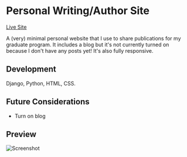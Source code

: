 # Personal Writing/Author Site

[Live Site](https://www.jesskoch.com/)

A (very) minimal personal website that I use to share publications for my graduate program. It includes a blog but it's not currently turned on because I don't have any posts yet! It's also fully responsive. 

## Development

Django, Python, HTML, CSS.

## Future Considerations

* Turn on blog

## Preview

![Screenshot](images/app_acreenshot.png)
